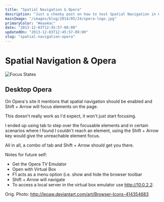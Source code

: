 ```yaml
---
title: "Spatial Navigation & Opera"
description: "Just a cheeky post on how to test Spatial Navigation in Opera TV."
mainImage: "/images/blog/2014/05/24/opera-logo.jpg"
primaryColor: "#eaa4ac"
date: "2013-12-03T12:45:57-08:00"
updatedOn: "2013-12-03T12:45:57-08:00"
slug: "spatial-navigation-opera"
---
```


# Spatial Navigation & Opera

![Focus States](/images/blog/2013/12/Focus-Elements.png "240")

## Desktop Opera

On Opera's site it mentions that spatial navigation should be enabled and Shift + Arrow will focus elements on the page.

This doesn't really work as I'd expect, it won't just start focusing.

I ended up using tab to step over the focusable elements and in certain scenarios where I found I couldn't reach an element, using the Shift + Arrow key would give the unreachable element focus.

All in all, a combo of tab and Shift + Arrow should get you there.

Notes for future self:

  * Get the Opera TV Emulator
  * Open with Virtual Box
  * F1 acts as a menu option (i.e. show and hide the browser toolbar
  * Shift + Arrow will navigate
  * To access a local server in the virtual box emulator use http://10.0.2.2:

Orig. Photo: <http://leoaw.deviantart.com/art/Browser-Icons-414354683>